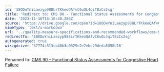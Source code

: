 ```yaml
---
id: '18ODwYniLaezyp988LrTKkeoQAfvC6uQL4qiT8zCs2sg'
title: 'Redirect to: CMS 90 - Functional Status Assessments for Congestive Heart Failure'
date: '2023-11-16T18:10:40.286Z'
source: 'https://drive.google.com/open?id=18ODwYniLaezyp988LrTKkeoQAfvC6uQL4qiT8zCs2sg'
mimeType: 'text/x-markdown'
url: '../quality-measure-specifications-and-recommended-workflows/cms-90-functional-status-assessments-for-congestive-heart-failure.md'
redirectTo: '18ODwYniLaezyp988LrTKkeoQAfvC6uQL4qiT8zCs2sg'
autogenerated: true
wikigdrive: '37774c813cb40b3c0329e2e7ebc29deda8058d16'
---
```

Renamed to: [CMS 90 - Functional Status Assessments for Congestive Heart Failure](../quality-measure-specifications-and-recommended-workflows/cms-90-functional-status-assessments-for-congestive-heart-failure.md)
